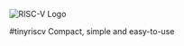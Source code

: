 ![RISC-V Logo](https://riscv.org/wp-content/uploads/2020/06/riscv-color.svg)

#tinyriscv
Compact, simple and easy-to-use
